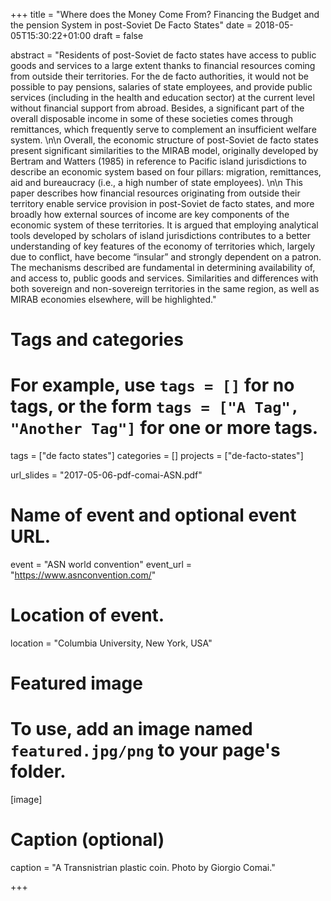 +++
title = "Where does the Money Come From? Financing the Budget and the pension System in post-Soviet De Facto States"
date = 2018-05-05T15:30:22+01:00
draft = false

abstract = "Residents of post-Soviet de facto states have access to public goods and services to a large extent thanks to financial resources coming from outside their territories. For the de facto authorities, it would not be possible to pay pensions, salaries of state employees, and provide public services (including in the health and education sector) at the current level without financial support from abroad. Besides, a significant part of the overall disposable income in some of these societies comes through remittances, which frequently serve to complement an insufficient welfare system. \n\n Overall, the economic structure of post-Soviet de facto states present significant similarities to the MIRAB model, originally developed by Bertram and Watters (1985) in reference to Pacific island jurisdictions to describe an economic system based on four pillars: migration, remittances, aid and bureaucracy (i.e., a high number of state employees). \n\n This paper describes how financial resources originating from outside their territory enable service provision in post-Soviet de facto states, and more broadly how external sources of income are key components of the economic system of these territories. It is argued that employing analytical tools developed by scholars of island jurisdictions contributes to a better understanding of key features of the economy of territories which, largely due to conflict, have become “insular” and strongly dependent on a patron. The mechanisms described are fundamental in determining availability of, and access to, public goods and services. Similarities and differences with both sovereign and non-sovereign territories in the same region, as well as MIRAB economies elsewhere, will be highlighted."

# Tags and categories
# For example, use `tags = []` for no tags, or the form `tags = ["A Tag", "Another Tag"]` for one or more tags.
tags = ["de facto states"]
categories = []
projects = ["de-facto-states"]

url_slides = "2017-05-06-pdf-comai-ASN.pdf"

# Name of event and optional event URL.
event = "ASN world convention"
event_url = "https://www.asnconvention.com/"

# Location of event.
location = "Columbia University, New York, USA"


# Featured image
# To use, add an image named `featured.jpg/png` to your page's folder. 
[image]
  # Caption (optional)
  caption = "A Transnistrian plastic coin. Photo by Giorgio Comai."
  


+++
